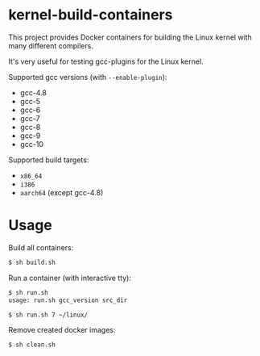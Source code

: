 # kernel-build-containers

This project provides Docker containers for building the Linux kernel with many different compilers.

It's very useful for testing gcc-plugins for the Linux kernel.

Supported gcc versions (with `--enable-plugin`):
 - gcc-4.8
 - gcc-5
 - gcc-6
 - gcc-7
 - gcc-8
 - gcc-9
 - gcc-10

Supported build targets:
 - `x86_64`
 - `i386`
 - `aarch64` (except gcc-4.8)

# Usage

Build all containers:

```bash
$ sh build.sh
```

Run a container (with interactive tty):

```bash
$ sh run.sh
usage: run.sh gcc_version src_dir

$ sh run.sh 7 ~/linux/
```

Remove created docker images:

```bash
$ sh clean.sh
```
